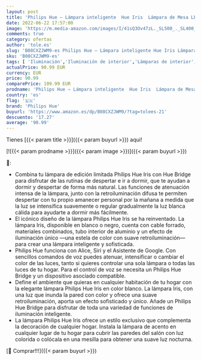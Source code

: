 ```yaml
---
layout: post
title: 'Philips Hue – Lámpara inteligente  Hue Iris  Lámpara de Mesa LED Inteligente  Luz Blanca y de Colores  Compatible con Alexa y Google Home  Color Blanco'
date: 2022-06-22 17:57:00
image: 'https://m.media-amazon.com/images/I/41sQ3Ov47zL._SL500_._SL400_.jpg'
comments: true
category: ofertas
author: 'tole.es'
slug: 'B08CXZJWM9-es Philips Hue – Lámpara inteligente Hue Iris Lámpara de Mesa...'
sku: 'B08CXZJWM9-es'
tags: [ 'Iluminación','Iluminación de interior','Lámparas de interior','Lámparas de mesa','alexa','google','home','hue','philips','philips hue','🇪🇸', ]
actualPrice: 90.99 EUR
currency: EUR
price: 90.99
comparePrice: 109.99 EUR
prodname: 'Philips Hue – Lámpara inteligente  Hue Iris  Lámpara de Mesa LED Inteligente  Luz Blanca y de Colores  Compatible con Alexa y Google Home  Color Blanco'
country: 'es'
flag: '🇪🇸'
brand: 'Philips Hue'
buyurl: 'https://www.amazon.es/dp/B08CXZJWM9/?tag=tolees-21'
descuento: '17.27'
average: '90.99'
---
```


Tienes [{{< param title >}}]({{< param buyurl >}}) aqui!

[![{{< param prodname >}}]({{< param image >}})]({{< param buyurl >}})

🔎:

- Combina tu lámpara de edición limitada Philips Hue Iris con Hue Bridge para disfrutar de las rutinas de despertar e ir a dormir, que te ayudan a dormir y despertar de forma más natural. Las funciones de atenuación intensa de la lámpara, junto con la retroiluminación difusa te permiten despertar con tu propio amanecer personal por la mañana a medida que la luz se intensifica suavemente o regular gradualmente la luz blanca cálida para ayudarte a dormir más fácilmente.
- El icónico diseño de la lámpara Philips Hue Iris se ha reinventado. La lámpara Iris, disponible en blanco o negro, cuenta con cable forrado, materiales combinados, tubo interior de aluminio y un efecto de iluminación único —una estela de color con suave retroiluminación— para crear una lámpara inteligente y sofisticada.
- Philips Hue funciona con Alice, Siri y el Asistente de Google. Con sencillos comandos de voz puedes atenuar, intensificar o cambiar el color de las luces, tanto si quieres controlar una sola lámpara o todas las luces de tu hogar. Para el control de voz se necesita un Philips Hue Bridge y un dispositivo asociado compatible.
- Define el ambiente que quieras en cualquier habitación de tu hogar con la elegante lámpara Philips Hue Iris en color blanco. La lámpara Iris, con una luz que inunda la pared con color y ofrece una suave retroiluminación, aporta un efecto sofisticado y único. Añade un Philips Hue Bridge para disfrutar de toda una variedad de funciones de iluminación inteligente.
- La lámpara Philips Hue Iris ofrece un estilo exclusivo que complementa la decoración de cualquier hogar. Instala la lámpara de acento en cualquier lugar de tu hogar para cubrir las paredes del salón con luz colorida o colócala en una mesilla para obtener una suave luz nocturna.

[🛒 Comprar!!!]({{< param buyurl >}})
